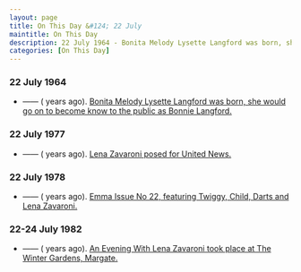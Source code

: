 ```yaml
---
layout: page
title: On This Day &#124; 22 July
maintitle: On This Day
description: 22 July 1964 - Bonita Melody Lysette Langford was born, she would go on to become know to the public as Bonnie Langford. 22 July 1977 - Lena Zavaroni posed for United News. 22 July 1978 - Emma Issue No 22, featuring Twiggy, Child, Darts and Lena Zavaroni. 22-24 July 1982 - An Evening With Lena Zavaroni took place at The Winter Gardens, Margate.
categories: [On This Day]
---
```


### 22 July 1964
* —— (<span id="age1"></span> years ago). [Bonita Melody Lysette Langford was born, she would go on to become know to the public as Bonnie Langford.](/biography/bonnie-langford)

### 22 July 1977
* —— (<span id="age2"></span> years ago). [Lena Zavaroni posed for United News.](/publicity/1977/07/22/getty-images.html)

### 22 July 1978
* —— (<span id="age3"></span> years ago). [Emma Issue No 22, featuring Twiggy, Child, Darts and Lena Zavaroni.](/comics/emma/1978/07/22/emma.html)

### 22-24 July 1982
* —— (<span id="age4"></span> years ago). [An Evening With Lena Zavaroni took place at The Winter Gardens, Margate.](/theatre/margate/1982/07/22/an-evening-with-lena-zavaroni.html)

<!-- Script for calculating number of years ago -->
<script>
var dob = '19640722';
var year = Number(dob.substr(0, 4));
var month = Number(dob.substr(4, 2)) - 1;
var day = Number(dob.substr(6, 2));
var today = new Date();
var age1 = today.getFullYear() - year;
if (today.getMonth() < month || (today.getMonth() == month && today.getDate() < day)) {
age1--;
}
document.getElementById("age1").innerHTML=age1;

var dob = '19770722';
var year = Number(dob.substr(0, 4));
var month = Number(dob.substr(4, 2)) - 1;
var day = Number(dob.substr(6, 2));
var today = new Date();
var age2 = today.getFullYear() - year;
if (today.getMonth() < month || (today.getMonth() == month && today.getDate() < day)) {
age2--;
}
document.getElementById("age2").innerHTML=age2;

var dob = '197822';
var year = Number(dob.substr(0, 4));
var month = Number(dob.substr(4, 2)) - 1;
var day = Number(dob.substr(6, 2));
var today = new Date();
var age3 = today.getFullYear() - year;
if (today.getMonth() < month || (today.getMonth() == month && today.getDate() < day)) {
age3--;
}
document.getElementById("age3").innerHTML=age3;

var dob = '19820722';
var year = Number(dob.substr(0, 4));
var month = Number(dob.substr(4, 2)) - 1;
var day = Number(dob.substr(6, 2));
var today = new Date();
var age4 = today.getFullYear() - year;
if (today.getMonth() < month || (today.getMonth() == month && today.getDate() < day)) {
age4--;
}
document.getElementById("age4").innerHTML=age4;
</script>

